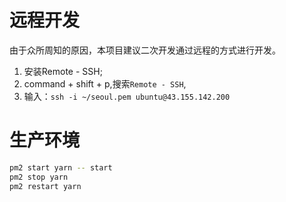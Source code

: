 # 远程开发

由于众所周知的原因，本项目建议二次开发通过远程的方式进行开发。
1. 安装Remote - SSH;
2. command + shift + p,搜索`Remote - SSH`,
3. 输入：`ssh -i ~/seoul.pem ubuntu@43.155.142.200`

# 生产环境

```bash
pm2 start yarn -- start
pm2 stop yarn
pm2 restart yarn 
```